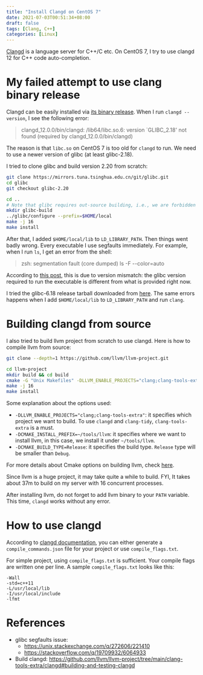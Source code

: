```yaml
---
title: "Install Clangd on CentOS 7"
date: 2021-07-03T00:51:34+08:00
draft: false
tags: [Clang, C++]
categories: [Linux]
---
```


[Clangd](https://clangd.llvm.org/) is a language server for C++/C etc. On
CentOS 7, I try to use clangd 12 for C++ code auto-completion.

<!--more-->

# My failed attempt to use clang binary release

Clangd can be easily installed via [its binary release](https://github.com/clangd/clangd/releases/tag/12.0.0). When I run `clangd --version`,
I see the following error:

> clangd_12.0.0/bin/clangd: /lib64/libc.so.6: version `GLIBC_2.18' not found (required by clangd_12.0.0/bin/clangd)

The reason is that `libc.so` on CentOS 7 is too old for `clangd` to run. We need
to use a newer version of glibc (at least glibc-2.18).

I tried to clone glibc and build version 2.20 from scratch:

```bash
git clone https://mirrors.tuna.tsinghua.edu.cn/git/glibc.git
cd glibc
git checkout glibc-2.20

cd ..
# Note that glibc requires out-source building, i.e., we are forbidden to build glibc inside its source directory.
mkdir glibc-build
../glibc/configure --prefix=$HOME/local
make -j 16
make install
```

After that, I added `$HOME/local/lib` to `LD_LIBRARY_PATH`. Then things went
badly wrong. Every executable I use segfaults immediately. For example, when I
run `ls`, I get an error from the shell:

> zsh: segmentation fault (core dumped)  ls -F --color=auto

According to [this post](https://stackoverflow.com/q/39847912/6064933), this is
due to version mismatch: the glibc version required to run the executable is
different from what is provided right now.

I tried the glibc-6.18 release tarball downloaded from [here](http://mirrors.ustc.edu.cn/gnu/libc/). The same errors happens when I add
`$HOME/local/lib` to `LD_LIBRARY_PATH` and run `clang`.

# Building clangd from source

I also tried to build llvm project from scratch to use clangd. Here is how to
compile llvm from source:

```bash
git clone --depth=1 https://github.com/llvm/llvm-project.git

cd llvm-project
mkdir build && cd build
cmake -G "Unix Makefiles" -DLLVM_ENABLE_PROJECTS="clang;clang-tools-extra" -DCMAKE_INSTALL_PREFIX=~/tools/llvm -DCMAKE_BUILD_TYPE=Release ../llvm
make -j 16
make install
```

Some explanation about the options used:

+ `-DLLVM_ENABLE_PROJECTS="clang;clang-tools-extra"`: it specifies which project we want to build. To use `clangd` and `clang-tidy`, `clang-tools-extra` is a must.
+ `-DCMAKE_INSTALL_PREFIX=~/tools/llvm`: it specifies where we want to install llvm, in this case, we install it under `~/tools/llvm`.
+ `-DCMAKE_BUILD_TYPE=Release`: it specifies the build type. `Release` type will be smaller than `Debug`.

For more details about Cmake options on building llvm, check [here](https://llvm.org/docs/CMake.html).

Since llvm is a huge project, it may take quite a while to build. FYI, It takes
about 37m to build on my server with 16 concurrent processes.

After installing llvm, do not forget to add llvm binary to your `PATH`
variable. This time, `clangd` works without any error.

# How to use clangd

According to [clangd documentation](https://clangd.llvm.org/installation.html), you can either generate a `compile_commands.json`
file for your project or use `compile_flags.txt`.

For simple project, using `compile_flags.txt` is sufficient. Your compile flags
are written one per line. A sample `compile_flags.txt` looks like this:

```
-Wall
-std=c++11
-L/usr/local/lib
-I/usr/local/include
-lfmt
```

# References

+ glibc segfaults issue:
    + https://unix.stackexchange.com/q/272606/221410
    + https://stackoverflow.com/q/19709932/6064933
+ Build clangd: https://github.com/llvm/llvm-project/tree/main/clang-tools-extra/clangd#building-and-testing-clangd
